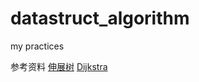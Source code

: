 # datastruct_algorithm
my practices

参考资料
[伸展树](http://dsqiu.iteye.com/blog/1706592)
[Dijkstra](http://www.wutianqi.com/?p=1890)
